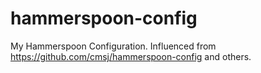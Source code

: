 # hammerspoon-config
My Hammerspoon Configuration. Influenced from https://github.com/cmsj/hammerspoon-config and others.

